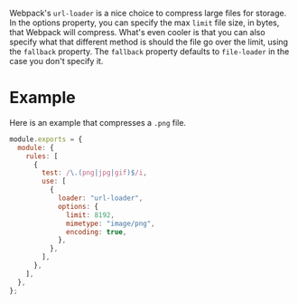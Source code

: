 Webpack's `url-loader` is a nice choice to compress large files
for storage. In the options property, you can specify the max `limit`
file size, in bytes, that Webpack will compress. What's even cooler is
that you can also specify what that different method is should the file
go over the limit, using the `fallback` property. The `fallback` property
defaults to `file-loader` in the case you don't specify it.

# Example

Here is an example that compresses a `.png` file.

```javascript
module.exports = {
  module: {
    rules: [
      {
        test: /\.(png|jpg|gif)$/i,
        use: [
          {
            loader: "url-loader",
            options: {
              limit: 8192,
              mimetype: "image/png",
              encoding: true,
            },
          },
        ],
      },
    ],
  },
};
```
